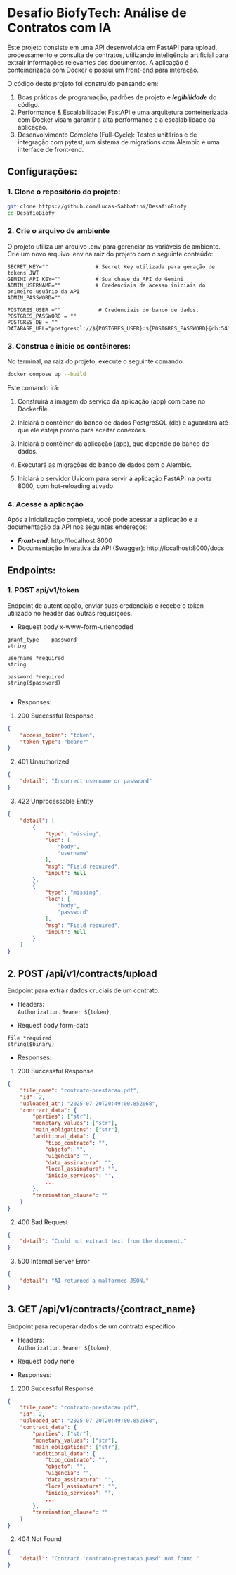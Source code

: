 # Desafio BiofyTech: Análise de Contratos com IA

Este projeto consiste em uma API desenvolvida em FastAPI para upload, processamento e consulta de contratos, utilizando inteligência artificial para extrair informações relevantes dos documentos. A aplicação é conteinerizada com Docker e possui um front-end para interação.

O código deste projeto foi construído pensando em: 
1. Boas práticas de programação, padrões de projeto e ***legibilidade*** do código.
2. Performance & Escalabilidade: FastAPI e uma arquitetura conteinerizada com Docker visam garantir a alta performance e a escalabilidade da aplicação.
3. Desenvolvimento Completo (Full-Cycle): Testes unitários e de integração com pytest, um sistema de migrations com Alembic e uma interface de front-end.

## Configurações:

### 1. Clone o repositório do projeto:
```bash
git clone https://github.com/Lucas-Sabbatini/DesafioBiofy
cd DesafioBiofy
```

### 2. Crie o arquivo de ambiente
O projeto utiliza um arquivo .env para gerenciar as variáveis de ambiente. Crie um novo arquivo .env na raiz do projeto com o seguinte conteúdo:
```env
SECRET_KEY=""               # Secret Key utilizada para geração de tokens JWT
GEMINI_API_KEY=""           # Sua chave da API do Gemini
ADMIN_USERNAME=""           # Credenciais de acesso iniciais do primeiro usuário da API
ADMIN_PASSWORD=""

POSTGRES_USER =""            # Credenciais do banco de dados.
POSTGRES_PASSWORD = ""
POSTGRES_DB = ""
DATABASE_URL="postgresql://${POSTGRES_USER}:${POSTGRES_PASSWORD}@db:5432/${POSTGRES_DB}"
```

### 3. Construa e inicie os contêineres:
No terminal, na raiz do projeto, execute o seguinte comando:
```bash
docker compose up --build
```
Este comando irá:
1. Construirá a imagem do serviço da aplicação (app) com base no Dockerfile.


2. Iniciará o contêiner do banco de dados PostgreSQL (db) e aguardará até que ele esteja pronto para aceitar conexões.


3. Iniciará o contêiner da aplicação (app), que depende do banco de dados.


4. Executará as migrações do banco de dados com o Alembic.


5. Iniciará o servidor Uvicorn para servir a aplicação FastAPI na porta 8000, com hot-reloading ativado.

### 4. Acesse a aplicação
Após a inicialização completa, você pode acessar a aplicação e a documentação da API nos seguintes endereços:

- ***Front-end***: http://localhost:8000
- Documentação Interativa da API (Swagger): http://localhost:8000/docs


## Endpoints: 

### 1. POST api/v1/token
Endpoint de autenticação, enviar suas credenciais e recebe o token utilizado no header das outras requisições.
- Request body  x-www-form-urlencoded
```
grant_type -- password
string 

username *required
string
	
password *required
string($password)
	
```
- Responses:
1. 200 Successful Response
```json
{
    "access_token": "token",
    "token_type": "bearer"
}
```
2. 401 Unauthorized
```json
{
    "detail": "Incorrect username or password"
}
```
3. 422 Unprocessable Entity
```json
{
    "detail": [
        {
            "type": "missing",
            "loc": [
                "body",
                "username"
            ],
            "msg": "Field required",
            "input": null
        },
        {
            "type": "missing",
            "loc": [
                "body",
                "password"
            ],
            "msg": "Field required",
            "input": null
        }
    ]
}
```

## 2. POST /api/v1/contracts/upload
Endpoint para extrair dados cruciais de um contrato.
- Headers:<br/>
`Authorization`: `Bearer ${token}`,


- Request body  form-data
```
file *required
string($binary)
```

- Responses:
1. 200 Successful Response
```json
{
    "file_name": "contrato-prestacao.pdf",
    "id": 2,
    "uploaded_at": "2025-07-20T20:49:00.852068",
    "contract_data": {
        "parties": ["str"],
        "monetary_values": ["str"],
        "main_obligations": ["str"],
        "additional_data": {
            "tipo_contrato": "",
            "objeto": "",
            "vigencia": "",
            "data_assinatura": "",
            "local_assinatura": "",
            "inicio_servicos": "",
            ...
        },
        "termination_clause": ""
    }
}
```
2. 400 Bad Request 
```json
{
    "detail": "Could not extract text from the document."
}
```
3. 500 Internal Server Error
```json
{
    "detail": "AI returned a malformed JSON."
}
```

## 3. GET /api/v1/contracts/{contract_name}
Endpoint para recuperar dados de um contrato específico.
- Headers:<br/>
`Authorization`: `Bearer ${token}`,


- Request body  none



- Responses:
1. 200 Successful Response
```json
{
    "file_name": "contrato-prestacao.pdf",
    "id": 2,
    "uploaded_at": "2025-07-20T20:49:00.852068",
    "contract_data": {
        "parties": ["str"],
        "monetary_values": ["str"],
        "main_obligations": ["str"],
        "additional_data": {
            "tipo_contrato": "",
            "objeto": "",
            "vigencia": "",
            "data_assinatura": "",
            "local_assinatura": "",
            "inicio_servicos": "",
            ...
        },
        "termination_clause": ""
    }
}
```
2. 404 Not Found
```json
{
    "detail": "Contract 'contrato-prestacao.pasd' not found."
}
```